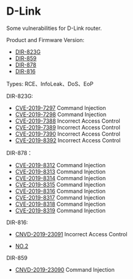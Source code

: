 # D-Link

Some vulnerabilities for D-Link router.

Product and Firmware Version: 

* [DIR-823G](http://www.dlink.com.cn/home/product?id=2960)
* [DIR-859](http://support.dlink.com.cn/ProductInfo.aspx?m=DIR-859)
* [DIR-878](http://support.dlink.com.cn/ProductInfo.aspx?m=DIR-878)
* [DIR-816](http://support.dlink.com.cn/ProductInfo.aspx?m=DIR-816)

Types: RCE、InfoLeak、DoS、EoP

DIR-823G:

* [CVE-2019-7297](./Vul_1.md) Command Injection
* [CVE-2019-7298](./Vul_2.md) Command Injection
* [CVE-2019-7388](./Vul_3.md) Incorrect Access Control
* [CVE-2019-7389](./Vul_4.md) Incorrect Access Control
* [CVE-2019-7390](./Vul_5.md) Incorrect Access Control
* [CVE-2019-8392](./Vul_6.md) Incorrect Access Control

DIR-878：

* [CVE-2019-8312](./878/syslog.md) Command Injection
* [CVE-2019-8313](./878/firewallv6.md) Command Injection
* [CVE-2019-8314](./878/qos.md) Command Injection
* [CVE-2019-8315](./878/firewallv4.md) Command Injection
* [CVE-2019-8316](./878/webfilter.md) Command Injection
* [CVE-2019-8317](./878/staticrouterv6.md) Command Injection
* [CVE-2019-8318](./878/mail.md) Command Injection
* [CVE-2019-8319](./878/staticrouterv4.md) Command Injection

DIR-816:

* [CNVD-2019-23091](./Vul_7.md) Incorrect Access Control

* [NO.2](./Vul_8.md)

DIR-859

* [CNVD-2019-23090](./POC/Dlink859-1.md) Command Injection
